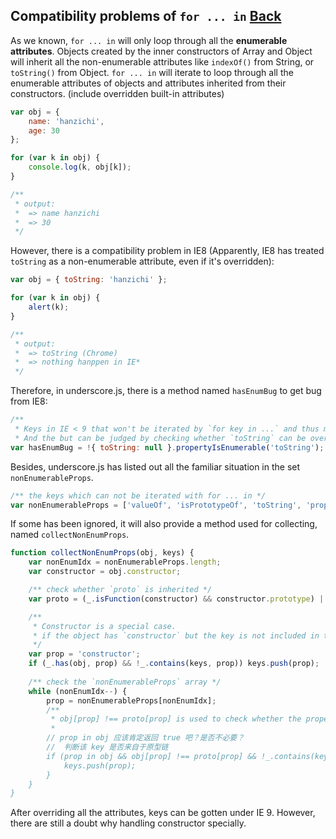 ## Compatibility problems of `for ... in` [Back](./../underscore.md)

As we known, `for ... in` will only loop through all the **enumerable attributes**. Objects created by the inner constructors of Array and Object will inherit all the non-enumerable attributes like `indexOf()` from String, or `toString()` from Object. `for ... in` will iterate to loop through all the enumerable attributes of objects and attributes inherited from their constructors. (include overridden built-in attributes)

```js
var obj = {
    name: 'hanzichi',
    age: 30
};

for (var k in obj) {
    console.log(k, obj[k]);
}

/** 
 * output:
 *  => name hanzichi
 *  => 30
 */
```

However, there is a compatibility problem in IE8 (Apparently, IE8 has treated `toString` as a non-enumerable attribute, even if it's overridden):

```js
var obj = { toString: 'hanzichi' };

for (var k in obj) {
    alert(k);
}

/**
 * output:
 *  => toString (Chrome)
 *  => nothing hanppen in IE*
 */
```

Therefore, in underscore.js, there is a method named `hasEnumBug` to get bug from IE8:

```js
/**
 * Keys in IE < 9 that won't be iterated by `for key in ...` and thus missed.
 * And the but can be judged by checking whether `toString` can be overriden */
var hasEnumBug = !{ toString: null }.propertyIsEnumerable('toString');
```

Besides, underscore.js has listed out all the familiar situation in the set `nonEnumerableProps`.

```js
/** the keys which can not be iterated with for ... in */
var nonEnumerableProps = ['valueOf', 'isPrototypeOf', 'toString', 'propertyIsEnumerable', 'hasOwnProperty', 'toLocaleString'];
```

If some has been ignored, it will also provide a method used for collecting, named `collectNonEnumProps`.

```js
function collectNonEnumProps(obj, keys) {
    var nonEnumIdx = nonEnumerableProps.length;
    var constructor = obj.constructor;

    /** check whether `proto` is inherited */
    var proto = (_.isFunction(constructor) && constructor.prototype) || ObjProto;

    /**
     * Constructor is a special case.
     * if the object has `constructor` but the key is not included in the array `keys`, then save it in it
     */
    var prop = 'constructor';
    if (_.has(obj, prop) && !_.contains(keys, prop)) keys.push(prop);
    
    /** check the `nonEnumerableProps` array */
    while (nonEnumIdx--) {
        prop = nonEnumerableProps[nonEnumIdx];
        /** 
         * obj[prop] !== proto[prop] is used to check whether the property is from the inherited prototype
         *
        // prop in obj 应该肯定返回 true 吧？是否不必要？
        //  判断该 key 是否来自于原型链
        if (prop in obj && obj[prop] !== proto[prop] && !_.contains(keys, prop)) {
            keys.push(prop);
        }
    }
}
```

After overriding all the attributes, keys can be gotten under IE 9. However, there are still a doubt why handling constructor specially.